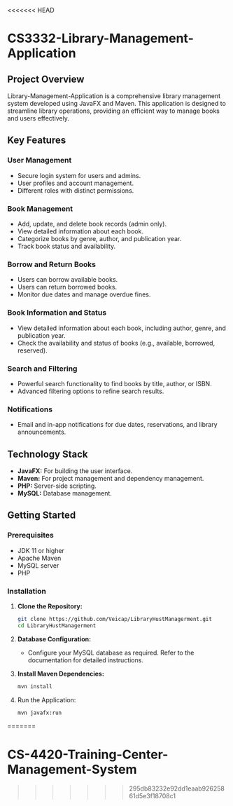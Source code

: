 <<<<<<< HEAD
# CS3332-Library-Management-Application

## Project Overview

Library-Management-Application is a comprehensive library management system developed using JavaFX and Maven. This application is designed to streamline library operations, providing an efficient way to manage books and users effectively.

## Key Features

### User Management
- Secure login system for users and admins.
- User profiles and account management.
- Different roles with distinct permissions.

### Book Management
- Add, update, and delete book records (admin only).
- View detailed information about each book.
- Categorize books by genre, author, and publication year.
- Track book status and availability.

### Borrow and Return Books
- Users can borrow available books.
- Users can return borrowed books.
- Monitor due dates and manage overdue fines.

### Book Information and Status
- View detailed information about each book, including author, genre, and publication year.
- Check the availability and status of books (e.g., available, borrowed, reserved).

### Search and Filtering
- Powerful search functionality to find books by title, author, or ISBN.
- Advanced filtering options to refine search results.

### Notifications
- Email and in-app notifications for due dates, reservations, and library announcements.

## Technology Stack

- **JavaFX:** For building the user interface.
- **Maven:** For project management and dependency management.
- **PHP:** Server-side scripting.
- **MySQL:** Database management.

## Getting Started

### Prerequisites

- JDK 11 or higher
- Apache Maven
- MySQL server
- PHP

### Installation

1. **Clone the Repository:**
   ```sh
   git clone https://github.com/Veicap/LibraryHustManagerment.git
   cd LibraryHustManagerment
   ```
2. **Database Configuration:**
   - Configure your MySQL database as required. Refer to the documentation for detailed instructions.

3. **Install Maven Dependencies:**
   ```sh
   mvn install
   ```

4. Run the Application:

   ```sh
   mvn javafx:run
   ```
=======
# CS-4420-Training-Center-Management-System
>>>>>>> 295db83232e92dd1eaab92625861d5e3f18708c1
